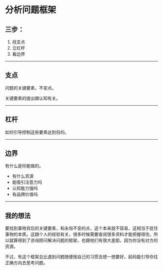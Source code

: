 # 分析问题框架

## 三步：

1. 找支点
2. 立杠杆
3. 看边界

---

## 支点

问题的关键要素，不变点。

关键要素的提出跟认知有关。

---

## 杠杆

如何引导控制这些要素达到目的。

---

##  边界

有什么是你能做的。

- 有什么资源
- 能吸引注意力吗
- 认知能力强吗
- 有品牌价值吗

---

## 我的想法

要找到事物背后的关键要素，和永恒不变的点，这个本来就不容易，这相当于捉住事物的本质。这跟个人的经验有关，很多时候需要查阅很多资料才能把握得住。所以就算得到了咨询顾问解决问题的框架，也跟他们有很大差距，因为你没有对方的资源。

不过，有这个框架总比遇到问题随便按自己的习惯去想一想要好。起码能引导你往正确方向去思考问题。